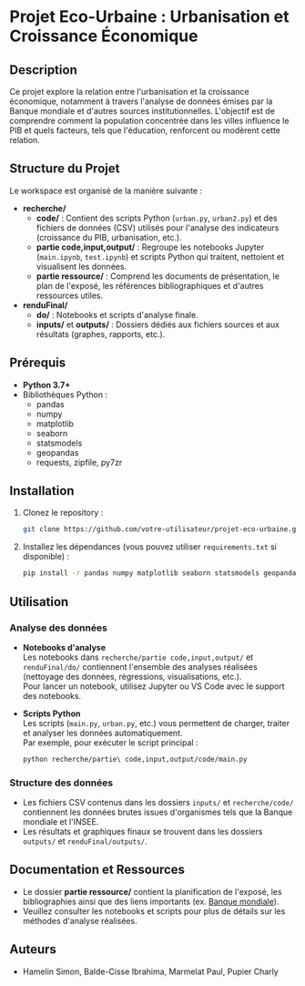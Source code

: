 # Projet Eco-Urbaine : Urbanisation et Croissance Économique

## Description

Ce projet explore la relation entre l'urbanisation et la croissance économique, notamment à travers l'analyse de données émises par la Banque mondiale et d'autres sources institutionnelles. L'objectif est de comprendre comment la population concentrée dans les villes influence le PIB et quels facteurs, tels que l'éducation, renforcent ou modèrent cette relation.

## Structure du Projet

Le workspace est organisé de la manière suivante :

- **recherche/**  
  - **code/** : Contient des scripts Python (`urban.py`, `urban2.py`) et des fichiers de données (CSV) utilisés pour l'analyse des indicateurs (croissance du PIB, urbanisation, etc.).
  - **partie code,input,output/** : Regroupe les notebooks Jupyter (`main.ipynb`, `test.ipynb`) et scripts Python qui traitent, nettoient et visualisent les données.
  - **partie ressource/** : Comprend les documents de présentation, le plan de l'exposé, les références bibliographiques et d'autres ressources utiles.
- **renduFinal/**  
  - **do/** : Notebooks et scripts d'analyse finale.
  - **inputs/** et **outputs/** : Dossiers dédiés aux fichiers sources et aux résultats (graphes, rapports, etc.).

## Prérequis

- **Python 3.7+**
- Bibliothèques Python :
  - pandas
  - numpy
  - matplotlib
  - seaborn
  - statsmodels
  - geopandas
  - requests, zipfile, py7zr

## Installation

1. Clonez le repository :
   ```sh
   git clone https://github.com/votre-utilisateur/projet-eco-urbaine.git
   ```
2. Installez les dépendances (vous pouvez utiliser `requirements.txt` si disponible) :
   ```sh
   pip install -r pandas numpy matplotlib seaborn statsmodels geopandas requests zipfile py7zr
   ```

## Utilisation

### Analyse des données

- **Notebooks d'analyse**  
  Les notebooks dans `recherche/partie code,input,output/` et `renduFinal/do/` contiennent l'ensemble des analyses réalisées (nettoyage des données, régressions, visualisations, etc.).  
  Pour lancer un notebook, utilisez Jupyter ou VS Code avec le support des notebooks.

- **Scripts Python**  
  Les scripts (`main.py`, `urban.py`, etc.) vous permettent de charger, traiter et analyser les données automatiquement.  
  Par exemple, pour exécuter le script principal :
  ```sh
  python recherche/partie\ code,input,output/code/main.py
  ```

### Structure des données

- Les fichiers CSV contenus dans les dossiers `inputs/` et `recherche/code/` contiennent les données brutes issues d'organismes tels que la Banque mondiale et l'INSEE.
- Les résultats et graphiques finaux se trouvent dans les dossiers `outputs/` et `renduFinal/outputs/`.

## Documentation et Ressources

- Le dossier **partie ressource/** contient la planification de l'exposé, les bibliographies ainsi que des liens importants (ex. [Banque mondiale](https://data.worldbank.org/indicator/SP.URB.TOTL.IN.ZS)).
- Veuillez consulter les notebooks et scripts pour plus de détails sur les méthodes d'analyse réalisées.

## Auteurs

- Hamelin Simon, Balde-Cisse Ibrahima, Marmelat Paul, Pupier Charly
